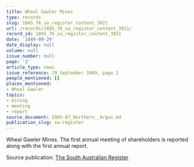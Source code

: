 ```yaml
---
title: Wheal Gawler Mines
type: records
slug: 1845_76_sa_register_content_3921
url: /records/1845_76_sa_register_content_3921/
record_id: 1845_76_sa_register_content_3921
date: '1849-09-29'
date_display: null
volume: null
issue_number: null
page: '2'
article_type: news
issue_reference: 29 September 1849, page 2
people_mentioned: []
places_mentioned:
- Wheal Gawler
topics:
- mining
- meeting
- report
source_document: 1985-87_Northern__Argus.md
publication_slug: sa-register
---
```


Wheal Gawler Mines.  The first annual meeting of shareholders is reported along with the first annual report.

Source publication: [The South Australian Register](/publications/sa-register/)

